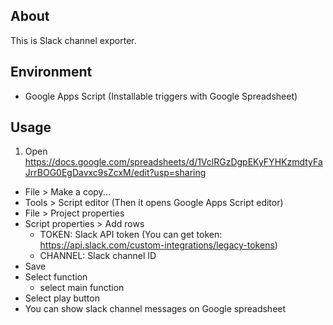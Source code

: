 ## About

This is Slack channel exporter. 

## Environment

- Google Apps Script (Installable triggers with Google Spreadsheet)

## Usage

1. Open https://docs.google.com/spreadsheets/d/1VclRGzDgpEKyFYHKzmdtyFaJrrBOG0EgDavxc9sZcxM/edit?usp=sharing
- File > Make a copy... 
- Tools > Script editor (Then it opens Google Apps Script editor) 
- File > Project properties
- Script properties > Add rows
    - TOKEN: Slack API token (You can get token: https://api.slack.com/custom-integrations/legacy-tokens)
    - CHANNEL: Slack channel ID
- Save
- Select function
    - select main function
- Select play button
- You can show slack channel messages on Google spreadsheet
